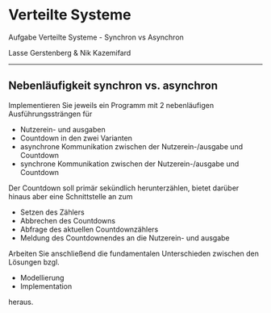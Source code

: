 # Verteilte Systeme
Aufgabe Verteilte Systeme - Synchron vs Asynchron

Lasse Gerstenberg & Nik Kazemifard

--------------------------------------
Nebenläufigkeit synchron vs. asynchron
--------------------------------------
Implementieren Sie jeweils ein Programm mit 2 nebenläufigen Ausführungssträngen für
- Nutzerein- und ausgaben
- Countdown
  in den zwei Varianten
- asynchrone Kommunikation zwischen der Nutzerein-/ausgabe und Countdown
- synchrone Kommunikation zwischen der Nutzerein-/ausgabe und Countdown

 Der Countdown soll primär sekündlich herunterzählen, bietet darüber hinaus aber eine Schnittstelle an zum
- Setzen des Zählers
- Abbrechen des Countdowns
- Abfrage des aktuellen Countdownzählers
- Meldung des Countdownendes an die Nutzerein- und ausgabe

Arbeiten Sie anschließend die fundamentalen Unterschieden zwischen den Lösungen bzgl.
- Modellierung
- Implementation

heraus.